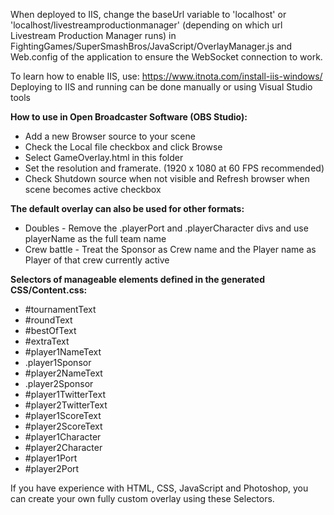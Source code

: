 ﻿When deployed to IIS, change the baseUrl variable to 'localhost' or 'localhost/livestreamproductionmanager' (depending on which url Livestream Production Manager runs) in FightingGames/SuperSmashBros/JavaScript/OverlayManager.js and Web.config of the application to ensure the WebSocket connection to work.

To learn how to enable IIS, use: https://www.itnota.com/install-iis-windows/
Deploying to IIS and running can be done manually or using Visual Studio tools

**How to use in Open Broadcaster Software (OBS Studio):**
- Add a new Browser source to your scene
- Check the Local file checkbox and click Browse
- Select GameOverlay.html in this folder
- Set the resolution and framerate. (1920 x 1080 at 60 FPS recommended)
- Check Shutdown source when not visible and Refresh browser when scene becomes active checkbox 

**The default overlay can also be used for other formats:**
- Doubles - Remove the .playerPort and .playerCharacter divs and use playerName as the full team name
- Crew battle - Treat the Sponsor as Crew name and the Player name as Player of that crew currently active

**Selectors of manageable elements defined in the generated CSS/Content.css:**
- #tournamentText
- #roundText
- #bestOfText
- #extraText
- #player1NameText
- .player1Sponsor
- #player2NameText
- .player2Sponsor
- #player1TwitterText
- #player2TwitterText
- #player1ScoreText
- #player2ScoreText
- #player1Character
- #player2Character
- #player1Port
- #player2Port

If you have experience with HTML, CSS, JavaScript and Photoshop, you can create your own fully custom overlay using these Selectors.